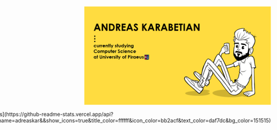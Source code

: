 ![me](https://github.com/adreaskar/images/blob/master/me.jpg)

<style>
  .stats {
    float:right;
  }
</style>

<div class = "stats"> ![stats](https://github-readme-stats.vercel.app/api?username=adreaskar&&show_icons=true&title_color=ffffff&icon_color=bb2acf&text_color=daf7dc&bg_color=151515) </div>
<!--
**adreaskar/adreaskar** is a ✨ _special_ ✨ repository because its `README.md` (this file) appears on your GitHub profile.

Here are some ideas to get you started:

- 🔭 I’m currently working on ...
- 🌱 I’m currently learning ...
- 👯 I’m looking to collaborate on ...
- 🤔 I’m looking for help with ...
- 💬 Ask me about ...
- 📫 How to reach me: ...
- 😄 Pronouns: ...
- ⚡ Fun fact: ...
-->
